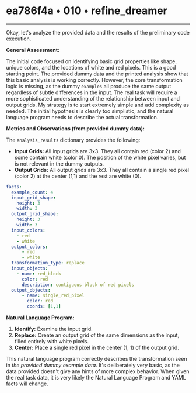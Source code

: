# ea786f4a • 010 • refine_dreamer

---
Okay, let's analyze the provided data and the results of the preliminary code execution.

**General Assessment:**

The initial code focused on identifying basic grid properties like shape, unique colors, and the locations of white and red pixels. This is a good starting point. The provided dummy data and the printed analysis show that this basic analysis is working correctly. However, the core transformation logic is missing, as the dummy `examples` all produce the same output regardless of subtle differences in the input. The real task will require a more sophisticated understanding of the relationship between input and output grids. My strategy is to start extremely simple and add complexity as needed. The initial hypothesis is clearly too simplistic, and the natural language program needs to describe the actual transformation.

**Metrics and Observations (from provided dummy data):**

The `analysis_results` dictionary provides the following:

*   **Input Grids:** All input grids are 3x3. They all contain red (color 2) and some contain white (color 0). The position of the white pixel varies, but is not relevant in the dummy outputs.
*   **Output Grids:** All output grids are 3x3. They all contain a single red pixel (color 2) at the center (1,1) and the rest are white (0).

```yaml
facts:
  example_count: 4
  input_grid_shape:
    height: 3
    width: 3
  output_grid_shape:
    height: 3
    width: 3
  input_colors:
    - red
    - white
  output_colors:
      - red
      - white
  transformation_type: replace
  input_objects:
    - name: red_block
      color: red
      description: contiguous block of red pixels
  output_objects:
      - name: single_red_pixel
        color: red
        coords: [1,1]

```

**Natural Language Program:**

1.  **Identify:** Examine the input grid.
2.  **Replace:** Create an output grid of the same dimensions as the input, filled entirely with white pixels.
3.  **Center:** Place a single red pixel in the center (1, 1) of the output grid.

This natural language program correctly describes the transformation seen in *the provided dummy example data*. It's deliberately very basic, as the data provided doesn't give any hints of more complex behavior. When given the real task data, it is very likely the Natural Language Program and YAML facts will change.

